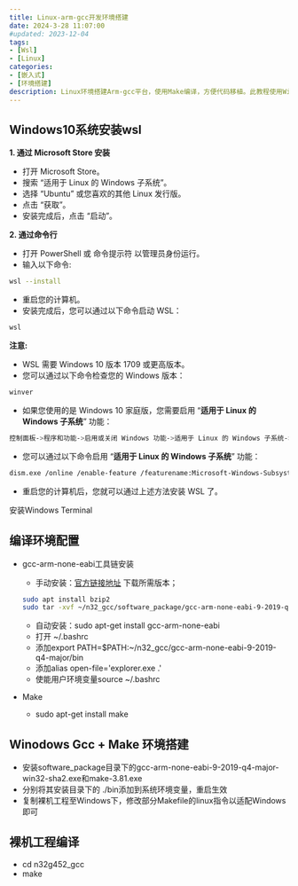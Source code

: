 ```yaml
---
title: Linux-arm-gcc开发环境搭建
date: 2024-3-28 11:07:00
#updated: 2023-12-04
tags:
- [Wsl]
- [Linux]
categories: 
- [嵌入式]
- [环境搭建]
description: Linux环境搭建Arm-gcc平台，使用Make编译，方便代码移植。此教程使用Windows10系统的Wsl+Vscode开发，Linux版本为Unbantu 20.04。
---
```


## Windows10系统安装wsl

**1. 通过 Microsoft Store 安装**

- 打开 Microsoft Store。
- 搜索 “适用于 Linux 的 Windows 子系统”。
- 选择 “Ubuntu” 或您喜欢的其他 Linux 发行版。
- 点击 “获取”。
- 安装完成后，点击 “启动”。

**2. 通过命令行**

- 打开 PowerShell 或 命令提示符 以管理员身份运行。
- 输入以下命令:
```bash
wsl --install
```

- 重启您的计算机。
- 安装完成后，您可以通过以下命令启动 WSL：

```bash
wsl
```

**注意:**
- WSL 需要 Windows 10 版本 1709 或更高版本。
- 您可以通过以下命令检查您的 Windows 版本：

```bash
winver
```

- 如果您使用的是 Windows 10 家庭版，您需要启用 “**适用于 Linux 的 Windows 子系统**” 功能：
```bash
控制面板->程序和功能->启用或关闭 Windows 功能->适用于 Linux 的 Windows 子系统->确定
```

- 您可以通过以下命令启用 “**适用于 Linux 的 Windows 子系统**” 功能：
```bash
dism.exe /online /enable-feature /featurename:Microsoft-Windows-Subsystem-Linux
```

- 重启您的计算机后，您就可以通过上述方法安装 WSL 了。

安装Windows Terminal

## 编译环境配置

- gcc-arm-none-eabi工具链安装
	- 手动安装：[官方链接地址](https://developer.arm.com/downloads/-/gnu-rm) 下载所需版本；
	```bash
	sudo apt install bzip2
	sudo tar -xvf ~/n32_gcc/software_package/gcc-arm-none-eabi-9-2019-q4-major-x86_64-linux.tar.bz2 -C ~/n32_gcc
	```
	- 自动安装：sudo apt-get install gcc-arm-none-eabi
	- 打开 ~/.bashrc
	- 添加export PATH=$PATH:~/n32_gcc/gcc-arm-none-eabi-9-2019-q4-major/bin
	- 添加alias open-file='explorer.exe .'
	- 使能用户环境变量source ~/.bashrc

- Make
	- sudo apt-get install make

## Winodows Gcc + Make 环境搭建

- 安装software_package目录下的gcc-arm-none-eabi-9-2019-q4-major-win32-sha2.exe和make-3.81.exe
- 分别将其安装目录下的 ./bin添加到系统环境变量，重启生效
- 复制裸机工程至Windows下，修改部分Makefile的linux指令以适配Windows即可

## 裸机工程编译

- cd n32g452_gcc
- make
